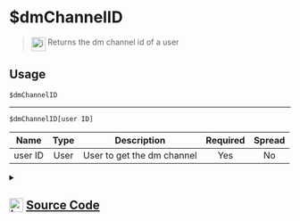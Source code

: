 # $dmChannelID
> <img align="top" src="https://upload.wikimedia.org/wikipedia/commons/thumb/e/e4/Infobox_info_icon.svg/160px-Infobox_info_icon.svg.png?20150409153300" alt="image" width="25" height="auto"> Returns the dm channel id of a user
## Usage
```
$dmChannelID
```
---
```
$dmChannelID[user ID]
```
| Name | Type | Description | Required | Spread
| :---: | :---: | :---: | :---: | :---: |
user ID | User | User to get the dm channel | Yes | No
<details>
<summary>
    
## <img align="top" src="https://cdn4.iconfinder.com/data/icons/iconsimple-logotypes/512/github-512.png" alt="image" width="25" height="auto">  [Source Code](https://github.com/tryforge/ForgeScript-V2/blob/main/src/native/dmChannelID.ts)
    
</summary>
    
```ts
import noop from "../functions/noop"
import { ArgType, NativeFunction, Return } from "../structures"

export default new NativeFunction({
    name: "$dmChannelID",
    version: "1.0.0",
    description: "Returns the dm channel id of a user",
    brackets: false,
    unwrap: true,
    args: [
        {
            name: "user ID",
            description: "User to get the dm channel",
            rest: false,
            required: true,
            type: ArgType.User,
        },
    ],
    async execute(ctx, [user]) {
        user ??= ctx.user!
        const dm = await user?.createDM().catch(noop)
        return Return.success(dm ? dm.id : undefined)
    },
})

```
    
</details>

